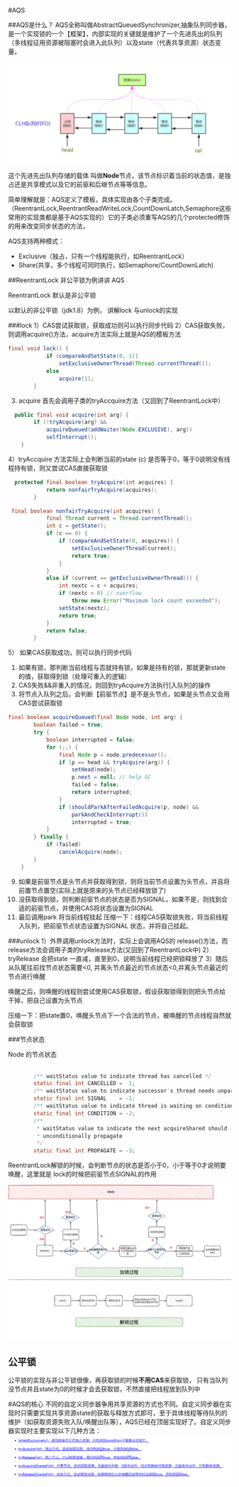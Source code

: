 #AQS

##AQS是什么？
AQS全称叫做AbstractQueuedSynchronizer,抽象队列同步器，是一个实现锁的一个【框架】，内部实现的关键就是维护了一个先进先出的队列（多线程征用资源被阻塞时会进入此队列）以及state（代表共享资源）状态变量。


![](2021-04-08-19-46-04.png)


这个先进先出队列存储的载体 叫做**Node**节点，该节点标识着当前的状态值，是独占还是共享模式以及它的前驱和后继节点等等信息。


简单理解就是：AQS定义了模板，具体实现由各个子类完成。（ReentrantLock,ReentrantReadWriteLock,CountDownLatch,Semaphore这些常用的实现类都是基于AQS实现的）它的子类必须重写AQS的几个protected修饰的用来改变同步状态的方法，



AQS支持两种模式：
* Exclusive（独占，只有一个线程能执行，如ReentrantLock）
* Share(共享，多个线程可同时执行，如Semaphore/CountDownLatch)



##ReentrantLock 非公平锁为例讲讲 AQS

ReentrantLock 默认是非公平锁

以默认的非公平锁（jdk1.8）为例， 讲解lock 与unlock的实现

###lock
1）CAS尝试获取锁，获取成功则可以执行同步代码
2）CAS获取失败，则调用acquire()方法，acquire方法实际上就是AQS的模板方法

```java
final void lock() {
            if (compareAndSetState(0, 1))
                setExclusiveOwnerThread(Thread.currentThread());
            else
                acquire(1);
        }
```

3) acquire 首先会调用子类的tryAccquire方法（又回到了ReentrantLock中）
```java
  public final void acquire(int arg) {
        if (!tryAcquire(arg) &&
            acquireQueued(addWaiter(Node.EXCLUSIVE), arg))
            selfInterrupt();
    }

```
4）tryAccquire 方法实际上会判断当前的state (c) 是否等于0，等于0说明没有线程持有锁，则又尝试CAS直接获取锁

```java
  protected final boolean tryAcquire(int acquires) {
            return nonfairTryAcquire(acquires);
        }
```

```java
 final boolean nonfairTryAcquire(int acquires) {
            final Thread current = Thread.currentThread();
            int c = getState();
            if (c == 0) {
                if (compareAndSetState(0, acquires)) {
                    setExclusiveOwnerThread(current);
                    return true;
                }
            }
            else if (current == getExclusiveOwnerThread()) {
                int nextc = c + acquires;
                if (nextc < 0) // overflow
                    throw new Error("Maximum lock count exceeded");
                setState(nextc);
                return true;
            }
            return false;
        }

```


5） 如果CAS获取成功，则可以执行同步代码
1)  如果有锁，那判断当前线程与否就持有锁，如果是持有的锁，那就更新state的值，获取得到锁（处理可重入的逻辑）
2)  CAS失败&&非重入的情况，则回到tryAcquire方法执行[入队列]的操作
3) 将节点入队列之后，会判断【前驱节点】是不是头节点，如果是头节点又会用CAS尝试获取锁
```java
final boolean acquireQueued(final Node node, int arg) {
        boolean failed = true;
        try {
            boolean interrupted = false;
            for (;;) {
                final Node p = node.predecessor();
                if (p == head && tryAcquire(arg)) {
                    setHead(node);
                    p.next = null; // help GC
                    failed = false;
                    return interrupted;
                }
                if (shouldParkAfterFailedAcquire(p, node) &&
                    parkAndCheckInterrupt())
                    interrupted = true;
            }
        } finally {
            if (failed)
                cancelAcquire(node);
        }
    }

```
9)  如果是前驱节点是头节点并获取得到锁，则将当前节点设置为头节点，并且将前置节点置空(实际上就是原来的头节点已经释放锁了)
10) 没获取得到锁，则判断前驱节点的状态是否为SIGNAL，如果不是，则找到合适的前驱节点，并使用CAS将状态设置为SIGNAL
11) 最后调用park 将当前线程挂起
压缩一下：线程CAS获取锁失败，将当前线程入队列，把前驱节点状态设置为SIGNAL 状态，并将自己挂起。

###unlock
1）外界调用unlock方法时，实际上会调用AQS的 release()方法，而release方法会调用子类的tryRelease方法(又回到了ReentrantLock中)
2）tryRelease 会把state 一直减，直至到0，说明当前线程已经把锁释放了
3）随后从队尾往前找节点状态需要<0, 并离头节点最近的节点状态<0,并离头节点最近的节点进行唤醒

唤醒之后，则唤醒的线程则尝试使用CAS获取锁，假设获取锁得到则把头节点给干掉，把自己设置为头节点

压缩一下：把state置0，唤醒头节点下一个合法的节点，被唤醒的节点线程自然就会获取锁


###节点状态

Node 的节点状态
```java

        /** waitStatus value to indicate thread has cancelled */
        static final int CANCELLED =  1;
        /** waitStatus value to indicate successor's thread needs unparking */
        static final int SIGNAL    = -1;
        /** waitStatus value to indicate thread is waiting on condition */
        static final int CONDITION = -2;
        /**
         * waitStatus value to indicate the next acquireShared should
         * unconditionally propagate
         */
        static final int PROPAGATE = -3;

```
ReentrantLock解锁的时候，会判断节点的状态是否小于0，小于等于0才说明要唤醒，这里就是 lock的时候把前驱节点SIGNAL的作用





![](2021-04-08-22-07-01.png)
## 公平锁
公平锁的实现与非公平锁很像，再获取锁的时候**不用CAS**来获取锁，
只有当队列没节点并且state为0的时候才会去获取锁，不然直接把线程放到队列中




#AQS的核心
不同的自定义同步器争用共享资源的方式也不同。自定义同步器在实现时只需要实现共享资源state的获取与释放方式即可，至于具体线程等待队列的维护（如获取资源失败入队/唤醒出队等），AQS已经在顶层实现好了。自定义同步器实现时主要实现以下几种方法：
![](2021-04-09-09-56-50.png)